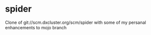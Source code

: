 # spider

Clone of git://scm.dxcluster.org/scm/spider with some of my persanal enhancements to mojo branch

